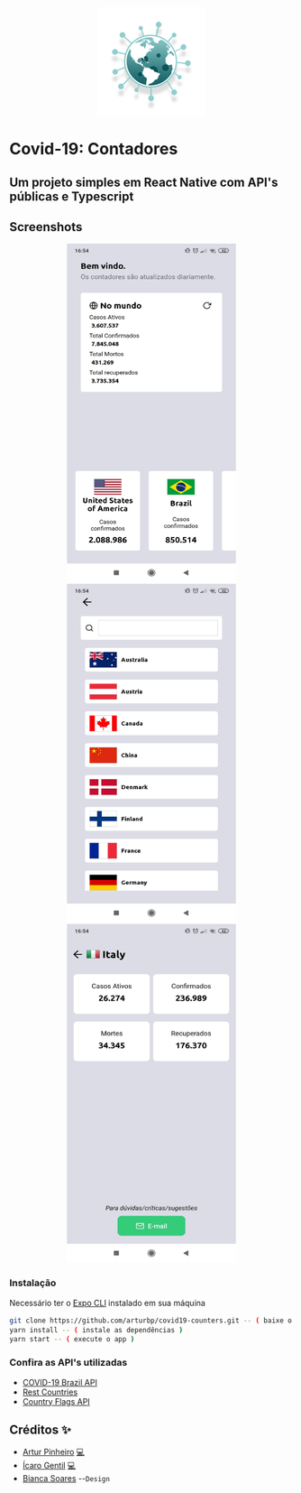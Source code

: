 <p align="center">
  <img src="https://raw.githubusercontent.com/arturbp/covid19-counters/master/screenshots/icon.png" alt="Covid-19: Contadores" />
</p>

# Covid-19: Contadores
## Um projeto simples em React Native com API's públicas e Typescript

## Screenshots
<p align="center">
  <img 
       src="https://raw.githubusercontent.com/arturbp/covid19-counters/master/screenshots/SS_04.jpeg" 
       alt="home" 
       width="300px"
       />
  <img 
       src="https://raw.githubusercontent.com/arturbp/covid19-counters/master/screenshots/SS_2.jpeg" 
       alt="list" 
       width="300px"
       />
  <img 
       src="https://raw.githubusercontent.com/arturbp/covid19-counters/master/screenshots/SS_03.jpeg" 
       alt="details" 
       width="300px"
       />
</p>

### Instalação
Necessário ter o [Expo CLI](https://docs.expo.io/) instalado em sua máquina

```sh
git clone https://github.com/arturbp/covid19-counters.git -- ( baixe o código )
yarn install -- ( instale as dependências )
yarn start -- ( execute o app )
```
### Confira as API's utilizadas
- [COVID-19 Brazil API](https://github.com/devarthurribeiro/covid19-brazil-api)
- [Rest Countries](https://restcountries.eu/)
- [Country Flags API](https://www.countryflags.io/)

## Créditos ✨

- [Artur Pinheiro](https://github.com/arturbp) <a href="https://github.com/arturbp/covid19-counters/commits?author=arturbp" title="Code">💻</a>
- [Ícaro Gentil](https://github.com/icarogentil) <a href="https://github.com/arturbp/covid19-counters/commits?author=icarogentil" title="Code">💻</a>
- [Bianca Soares](https://www.linkedin.com/in/bianca-soares-618137186/) --`Design`
